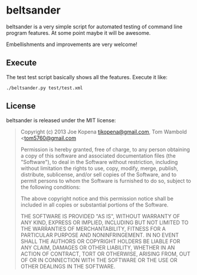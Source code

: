 beltsander
==========

beltsander is a very simple script for automated testing of command
line program features.  At some point maybe it will be awesome.

Embellishments and improvements are very welcome!


Execute
-------

The test test script basically shows all the features.  Execute it like:

    ./beltsander.py test/test.xml


License
-------

beltsander is released under the MIT license:

> Copyright (c) 2013 Joe Kopena <tjkopena@gmail.com>,
> Tom Wambold <tom5760@gmail.com
>
> Permission is hereby granted, free of charge, to any person
> obtaining a copy of this software and associated documentation
> files (the "Software"), to deal in the Software without
> restriction, including without limitation the rights to use, copy,
> modify, merge, publish, distribute, sublicense, and/or sell copies
> of the Software, and to permit persons to whom the Software is
> furnished to do so, subject to the following conditions:
>
> The above copyright notice and this permission notice shall be
> included in all copies or substantial portions of the Software.
>
> THE SOFTWARE IS PROVIDED "AS IS", WITHOUT WARRANTY OF ANY KIND,
> EXPRESS OR IMPLIED, INCLUDING BUT NOT LIMITED TO THE WARRANTIES OF
> MERCHANTABILITY, FITNESS FOR A PARTICULAR PURPOSE AND
> NONINFRINGEMENT. IN NO EVENT SHALL THE AUTHORS OR COPYRIGHT HOLDERS
> BE LIABLE FOR ANY CLAIM, DAMAGES OR OTHER LIABILITY, WHETHER IN AN
> ACTION OF CONTRACT, TORT OR OTHERWISE, ARISING FROM, OUT OF OR IN
> CONNECTION WITH THE SOFTWARE OR THE USE OR OTHER DEALINGS IN THE
> SOFTWARE.
